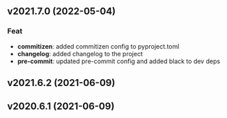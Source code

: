 ## v2021.7.0 (2022-05-04)

### Feat

- **commitizen**: added commitizen config to pyproject.toml
- **changelog**: added changelog to the project
- **pre-commit**: updated pre-commit config and added black to dev deps

## v2021.6.2 (2021-06-09)

## v2020.6.1 (2021-06-09)
